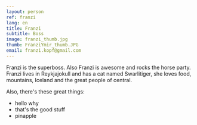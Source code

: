 ```yaml
---
layout: person
ref: franzi
lang: en
title: Franzi
subtitle: Boss
image: franzi_thumb.jpg
thumb: FranziYmir_thumb.JPG
email: franzi.kopf@gmail.com
---
```


Franzi is the superboss. Also Franzi is awesome and rocks the horse party. Franzi lives in Reykjajokull and has a cat named Swarlitiger, she loves food, mountains, Iceland and the great people of central.

Also, there's these great things:

 - hello why
 - that's the good stuff
 - pinapple
